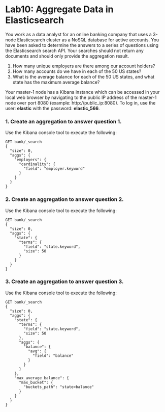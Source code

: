 # Lab10: Aggregate Data in Elasticsearch


You work as a data analyst for an online banking company that uses a 3-node Elasticsearch cluster as a NoSQL database for active accounts. You have been asked to determine the answers to a series of questions using the Elasticsearch search API. Your searches should not return any documents and should only provide the aggregation result.

1. How many unique employers are there among our account holders?
2. How many accounts do we have in each of the 50 US states?
3. What is the average balance for each of the 50 US states, and what state has the maximum average balance?

Your master-1 node has a Kibana instance which can be accessed in your local web browser by navigating to the public IP address of the master-1 node over port 8080 (example: http://public_ip:8080). To log in, use the user: **elastic**  with the password: **elastic_566**.


### 1. Create an aggregation to answer question 1.

Use the Kibana console tool to execute the following:
```
GET bank/_search
{
  "size": 0,
  "aggs": {
    "employers": {
      "cardinality": {
        "field": "employer.keyword"
      }
    }
  }
}
```
### 2. Create an aggregation to answer question 2.

Use the Kibana console tool to execute the following:
```
GET bank/_search
{
  "size": 0,
  "aggs": {
    "state": {
      "terms": {
        "field": "state.keyword",
        "size": 50
      }
    }
  }
}
```
### 3. Create an aggregation to answer question 3.

Use the Kibana console tool to execute the following:
```
GET bank/_search
{
  "size": 0,
  "aggs": {
    "state": {
      "terms": {
        "field": "state.keyword",
        "size": 50
      },
      "aggs": {
        "balance": {
          "avg": {
            "field": "balance"
          }
        }
      }
    },
    "max_average_balance": {
      "max_bucket": {
        "buckets_path": "state>balance"
      }
    }
  }
}
```
